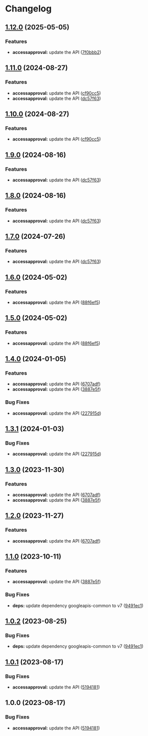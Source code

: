 # Changelog

## [1.12.0](https://github.com/googleapis/google-api-nodejs-client/compare/accessapproval-v1.11.0...accessapproval-v1.12.0) (2025-05-05)


### Features

* **accessapproval:** update the API ([7f0bbb2](https://github.com/googleapis/google-api-nodejs-client/commit/7f0bbb220c2cc4cf2c517356ddc91445d0441a78))

## [1.11.0](https://github.com/googleapis/google-api-nodejs-client/compare/accessapproval-v1.10.0...accessapproval-v1.11.0) (2024-08-27)


### Features

* **accessapproval:** update the API ([cf90cc5](https://github.com/googleapis/google-api-nodejs-client/commit/cf90cc55062dc3ba4708ccbcaff90f4ebbc1853b))
* **accessapproval:** update the API ([dc57f63](https://github.com/googleapis/google-api-nodejs-client/commit/dc57f636744e74930205353158d4dcf891ee3cf8))

## [1.10.0](https://github.com/googleapis/google-api-nodejs-client/compare/accessapproval-v1.9.0...accessapproval-v1.10.0) (2024-08-27)


### Features

* **accessapproval:** update the API ([cf90cc5](https://github.com/googleapis/google-api-nodejs-client/commit/cf90cc55062dc3ba4708ccbcaff90f4ebbc1853b))

## [1.9.0](https://github.com/googleapis/google-api-nodejs-client/compare/accessapproval-v1.8.0...accessapproval-v1.9.0) (2024-08-16)


### Features

* **accessapproval:** update the API ([dc57f63](https://github.com/googleapis/google-api-nodejs-client/commit/dc57f636744e74930205353158d4dcf891ee3cf8))

## [1.8.0](https://github.com/googleapis/google-api-nodejs-client/compare/accessapproval-v1.7.0...accessapproval-v1.8.0) (2024-08-16)


### Features

* **accessapproval:** update the API ([dc57f63](https://github.com/googleapis/google-api-nodejs-client/commit/dc57f636744e74930205353158d4dcf891ee3cf8))

## [1.7.0](https://github.com/googleapis/google-api-nodejs-client/compare/accessapproval-v1.6.0...accessapproval-v1.7.0) (2024-07-26)


### Features

* **accessapproval:** update the API ([dc57f63](https://github.com/googleapis/google-api-nodejs-client/commit/dc57f636744e74930205353158d4dcf891ee3cf8))

## [1.6.0](https://github.com/googleapis/google-api-nodejs-client/compare/accessapproval-v1.5.0...accessapproval-v1.6.0) (2024-05-02)


### Features

* **accessapproval:** update the API ([88f6ef5](https://github.com/googleapis/google-api-nodejs-client/commit/88f6ef52f6b19a90962acb1604694da5e22af1d0))

## [1.5.0](https://github.com/googleapis/google-api-nodejs-client/compare/accessapproval-v1.4.0...accessapproval-v1.5.0) (2024-05-02)


### Features

* **accessapproval:** update the API ([88f6ef5](https://github.com/googleapis/google-api-nodejs-client/commit/88f6ef52f6b19a90962acb1604694da5e22af1d0))

## [1.4.0](https://github.com/googleapis/google-api-nodejs-client/compare/accessapproval-v1.3.1...accessapproval-v1.4.0) (2024-01-05)


### Features

* **accessapproval:** update the API ([6707adf](https://github.com/googleapis/google-api-nodejs-client/commit/6707adfe579c58e495bff49aa666ae594cfc1afe))
* **accessapproval:** update the API ([3887e5f](https://github.com/googleapis/google-api-nodejs-client/commit/3887e5f9be3f3de36c9e418bf4cccab2fe332fea))


### Bug Fixes

* **accessapproval:** update the API ([227915d](https://github.com/googleapis/google-api-nodejs-client/commit/227915d92f792529be0b15608cc3f3feaaa5b838))

## [1.3.1](https://github.com/googleapis/google-api-nodejs-client/compare/accessapproval-v1.3.0...accessapproval-v1.3.1) (2024-01-03)


### Bug Fixes

* **accessapproval:** update the API ([227915d](https://github.com/googleapis/google-api-nodejs-client/commit/227915d92f792529be0b15608cc3f3feaaa5b838))

## [1.3.0](https://github.com/googleapis/google-api-nodejs-client/compare/accessapproval-v1.2.0...accessapproval-v1.3.0) (2023-11-30)


### Features

* **accessapproval:** update the API ([6707adf](https://github.com/googleapis/google-api-nodejs-client/commit/6707adfe579c58e495bff49aa666ae594cfc1afe))
* **accessapproval:** update the API ([3887e5f](https://github.com/googleapis/google-api-nodejs-client/commit/3887e5f9be3f3de36c9e418bf4cccab2fe332fea))

## [1.2.0](https://github.com/googleapis/google-api-nodejs-client/compare/accessapproval-v1.1.0...accessapproval-v1.2.0) (2023-11-27)


### Features

* **accessapproval:** update the API ([6707adf](https://github.com/googleapis/google-api-nodejs-client/commit/6707adfe579c58e495bff49aa666ae594cfc1afe))

## [1.1.0](https://github.com/googleapis/google-api-nodejs-client/compare/accessapproval-v1.0.2...accessapproval-v1.1.0) (2023-10-11)


### Features

* **accessapproval:** update the API ([3887e5f](https://github.com/googleapis/google-api-nodejs-client/commit/3887e5f9be3f3de36c9e418bf4cccab2fe332fea))


### Bug Fixes

* **deps:** update dependency googleapis-common to v7 ([9491ec1](https://github.com/googleapis/google-api-nodejs-client/commit/9491ec1cdc3c413e7d73edcfcd59cf5c28a7c855))

## [1.0.2](https://github.com/googleapis/google-api-nodejs-client/compare/accessapproval-v1.0.1...accessapproval-v1.0.2) (2023-08-25)


### Bug Fixes

* **deps:** update dependency googleapis-common to v7 ([9491ec1](https://github.com/googleapis/google-api-nodejs-client/commit/9491ec1cdc3c413e7d73edcfcd59cf5c28a7c855))

## [1.0.1](https://github.com/googleapis/google-api-nodejs-client/compare/accessapproval-v1.0.0...accessapproval-v1.0.1) (2023-08-17)


### Bug Fixes

* **accessapproval:** update the API ([5194181](https://github.com/googleapis/google-api-nodejs-client/commit/519418151e94b0860dd3748fc875d1ebad7cce3f))

## 1.0.0 (2023-08-17)


### Bug Fixes

* **accessapproval:** update the API ([5194181](https://github.com/googleapis/google-api-nodejs-client/commit/519418151e94b0860dd3748fc875d1ebad7cce3f))
